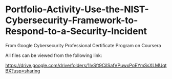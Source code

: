 # Portfolio-Activity-Use-the-NIST-Cybersecurity-Framework-to-Respond-to-a-Security-Incident
From Google Cybersecurity Professional Certificate Program on Coursera

All files can be viewed from the following link:

https://drive.google.com/drive/folders/1IvSft9CiISafVPuwxPoEYmSsXLMUqtBX?usp=sharing
